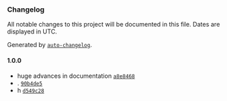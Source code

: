 ### Changelog

All notable changes to this project will be documented in this file. Dates are displayed in UTC.

Generated by [`auto-changelog`](https://github.com/CookPete/auto-changelog).

#### 1.0.0

- huge advances in documentation [`a8e8468`](https://github.com/NicolassHernandez/SAO/commit/a8e846890475ef47d2c4b7768f466f670f880e0e)
- . [`90b4de5`](https://github.com/NicolassHernandez/SAO/commit/90b4de5b74b78aaa52cbd7271708f466a0cd8b26)
- h [`d549c28`](https://github.com/NicolassHernandez/SAO/commit/d549c282b8efe316ad51dacd1b526d8150887e7f)
